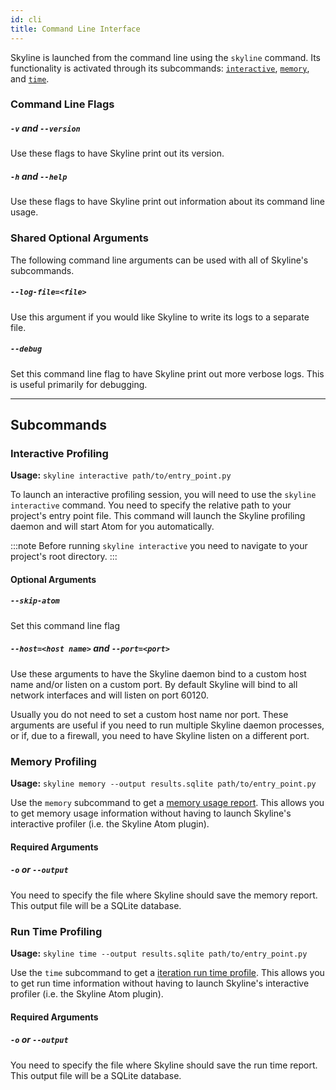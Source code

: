 ```yaml
---
id: cli
title: Command Line Interface
---
```


Skyline is launched from the command line using the `skyline` command. Its
functionality is activated through its subcommands:
[`interactive`](#interactive-profiling), [`memory`](#memory-profiling), and
[`time`](#run-time-profiling).


### Command Line Flags

##### `-v` and `--version`
Use these flags to have Skyline print out its version.

##### `-h` and `--help`
Use these flags to have Skyline print out information about its command line
usage.


### Shared Optional Arguments
The following command line arguments can be used with all of Skyline's
subcommands.

##### `--log-file=<file>`
Use this argument if you would like Skyline to write its logs to a separate
file.

##### `--debug`
Set this command line flag to have Skyline print out more verbose logs. This is
useful primarily for debugging.

-------------------------------------------------------------------------------

## Subcommands

### Interactive Profiling

**Usage:** `skyline interactive path/to/entry_point.py`

To launch an interactive profiling session, you will need to use the `skyline
interactive` command. You need to specify the relative path to your project's
entry point file. This command will launch the Skyline profiling daemon and
will start Atom for you automatically.

:::note
Before running `skyline interactive` you need to navigate to your project's
root directory.
:::

#### Optional Arguments

##### `--skip-atom`
Set this command line flag

##### `--host=<host name>` and `--port=<port>`
Use these arguments to have the Skyline daemon bind to a custom host name
and/or listen on a custom port. By default Skyline will bind to all network
interfaces and will listen on port 60120.

Usually you do not need to set a custom host name nor port. These arguments are
useful if you need to run multiple Skyline daemon processes, or if, due to a
firewall, you need to have Skyline listen on a different port.


### Memory Profiling

**Usage:** `skyline memory --output results.sqlite path/to/entry_point.py`

Use the `memory` subcommand to get a [memory usage report](memory-report.md).
This allows you to get memory usage information without having to launch
Skyline's interactive profiler (i.e. the Skyline Atom plugin).

#### Required Arguments

##### `-o` or `--output`
You need to specify the file where Skyline should save the memory report. This
output file will be a SQLite database.


### Run Time Profiling

**Usage:** `skyline time --output results.sqlite path/to/entry_point.py`

Use the `time` subcommand to get a [iteration run time
profile](run-time-report.md). This allows you to get run time information
without having to launch Skyline's interactive profiler (i.e. the Skyline Atom
plugin).

#### Required Arguments

##### `-o` or `--output`
You need to specify the file where Skyline should save the run time report.
This output file will be a SQLite database.
